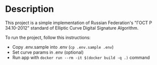 # Description

This project is a simple implementation of Russian Federation's "ГОСТ Р 34.10-2012" standard of Elliptic Curve Digital Signature Algorithm.

To run the project, follow this instructions:
- Copy .env.sample into .env (`cp .env.sample .env`)
- Set curve params in .env (optional)
- Run app with `docker run --rm -it $(docker build -q .)` command